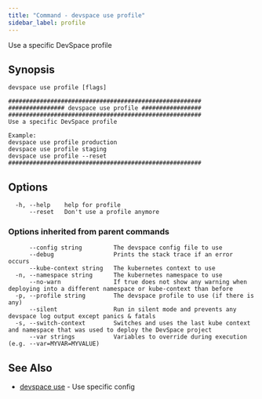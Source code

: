```yaml
---
title: "Command - devspace use profile"
sidebar_label: profile
---
```



Use a specific DevSpace profile

## Synopsis


```
devspace use profile [flags]
```

```
#######################################################
################ devspace use profile #################
#######################################################
Use a specific DevSpace profile

Example:
devspace use profile production
devspace use profile staging
devspace use profile --reset
#######################################################
```
## Options

```
  -h, --help    help for profile
      --reset   Don't use a profile anymore
```

### Options inherited from parent commands

```
      --config string         The devspace config file to use
      --debug                 Prints the stack trace if an error occurs
      --kube-context string   The kubernetes context to use
  -n, --namespace string      The kubernetes namespace to use
      --no-warn               If true does not show any warning when deploying into a different namespace or kube-context than before
  -p, --profile string        The devspace profile to use (if there is any)
      --silent                Run in silent mode and prevents any devspace log output except panics & fatals
  -s, --switch-context        Switches and uses the last kube context and namespace that was used to deploy the DevSpace project
      --var strings           Variables to override during execution (e.g. --var=MYVAR=MYVALUE)
```

## See Also

* [devspace use](../../cli/commands/devspace_use)	 - Use specific config

